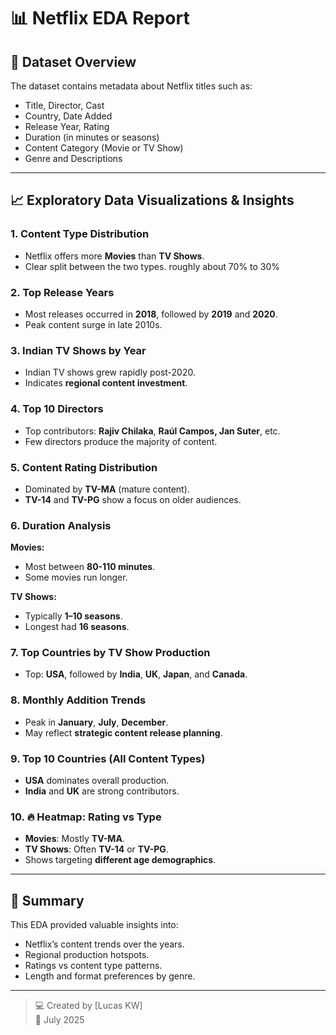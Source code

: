 # 📊 Netflix EDA Report

## 📁 Dataset Overview

The dataset contains metadata about Netflix titles such as:

- Title, Director, Cast  
- Country, Date Added  
- Release Year, Rating  
- Duration (in minutes or seasons)  
- Content Category (Movie or TV Show)  
- Genre and Descriptions  

---
## 📈 Exploratory Data Visualizations & Insights

### 1. Content Type Distribution
- Netflix offers more **Movies** than **TV Shows**.
- Clear split between the two types. roughly about 70% to 30%

### 2. Top Release Years
- Most releases occurred in **2018**, followed by **2019** and **2020**.
- Peak content surge in late 2010s.

### 3. Indian TV Shows by Year
- Indian TV shows grew rapidly post-2020.
- Indicates **regional content investment**.

### 4. Top 10 Directors
- Top contributors: **Rajiv Chilaka**, **Raúl Campos, Jan Suter**, etc.
- Few directors produce the majority of content.

### 5. Content Rating Distribution
- Dominated by **TV-MA** (mature content).
- **TV-14** and **TV-PG** show a focus on older audiences.

### 6. Duration Analysis
**Movies:**
- Most between **80-110 minutes**.  
- Some movies run longer.

**TV Shows:**
- Typically **1–10 seasons**.  
- Longest had **16 seasons**.

### 7. Top Countries by TV Show Production
- Top: **USA**, followed by **India**, **UK**, **Japan**, and **Canada**.

### 8. Monthly Addition Trends
- Peak in **January**, **July**, **December**.
- May reflect **strategic content release planning**.

### 9. Top 10 Countries (All Content Types)
- **USA** dominates overall production.
- **India** and **UK** are strong contributors.

### 10. 🔥 Heatmap: Rating vs Type
- **Movies**: Mostly **TV-MA**.
- **TV Shows**: Often **TV-14** or **TV-PG**.
- Shows targeting **different age demographics**.

---

## 📌 Summary

This EDA provided valuable insights into:
- Netflix’s content trends over the years.
- Regional production hotspots.
- Ratings vs content type patterns.
- Length and format preferences by genre.

---

> 💻 Created by [Lucas KW]  
> 📅 July 2025
